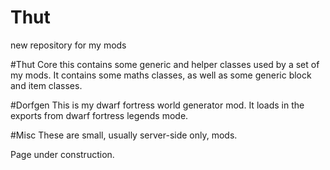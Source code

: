 # Thut
new repository for my mods

#Thut Core
this contains some generic and helper classes used by a set of my mods.  It contains some maths classes, as well as some generic block and item classes.

#Dorfgen
This is my dwarf fortress world generator mod.  It loads in the exports from dwarf fortress legends mode.

#Misc
These are small, usually server-side only, mods.

Page under construction.
